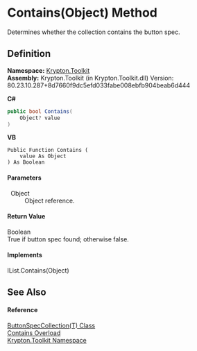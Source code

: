 # Contains(Object) Method


Determines whether the collection contains the button spec.



## Definition
**Namespace:** <a href="79d2eac2-21f4-54ff-7552-b20c33c30600.md">Krypton.Toolkit</a>  
**Assembly:** Krypton.Toolkit (in Krypton.Toolkit.dll) Version: 80.23.10.287+8d7660f9dc5efd033fabe008ebfb904beab6d444

**C#**
``` C#
public bool Contains(
	Object? value
)
```
**VB**
``` VB
Public Function Contains ( 
	value As Object
) As Boolean
```



#### Parameters
<dl><dt>  Object</dt><dd>Object reference.</dd></dl>

#### Return Value
Boolean  
True if button spec found; otherwise false.

#### Implements
IList.Contains(Object)  


## See Also


#### Reference
<a href="f8e597ed-563e-9610-4f3a-2e5b9507f06f.md">ButtonSpecCollection(T) Class</a>  
<a href="0d7efec8-b927-8087-7bb3-750fd43a65b9.md">Contains Overload</a>  
<a href="79d2eac2-21f4-54ff-7552-b20c33c30600.md">Krypton.Toolkit Namespace</a>  
